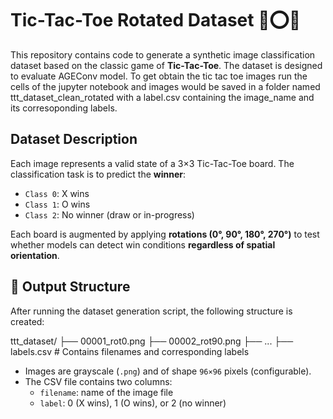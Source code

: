 # Tic-Tac-Toe Rotated Dataset 🧠⭕❌

This repository contains code to generate a synthetic image classification dataset based on the classic game of **Tic-Tac-Toe**. The dataset is designed to evaluate AGEConv model.
To get obtain the tic tac toe images run the cells of the jupyter notebook and images would be saved in a folder named ttt_dataset_clean_rotated with a label.csv containing the image_name and its corresoponding labels. 
## Dataset Description

Each image represents a valid state of a 3×3 Tic-Tac-Toe board. The classification task is to predict the **winner**:

- `Class 0`: X wins  
- `Class 1`: O wins  
- `Class 2`: No winner (draw or in-progress)

Each board is augmented by applying **rotations (0°, 90°, 180°, 270°)** to test whether models can detect win conditions **regardless of spatial orientation**.

## 📂 Output Structure

After running the dataset generation script, the following structure is created:

ttt_dataset/
├── 00001_rot0.png
├── 00002_rot90.png
├── ...
├── labels.csv # Contains filenames and corresponding labels

- Images are grayscale (`.png`) and of shape `96×96` pixels (configurable).
- The CSV file contains two columns:
  - `filename`: name of the image file
  - `label`: 0 (X wins), 1 (O wins), or 2 (no winner)

